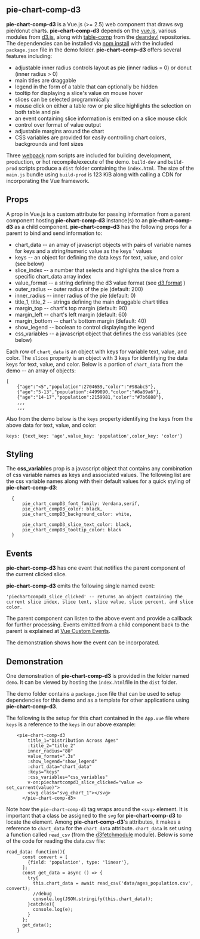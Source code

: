 ## pie-chart-comp-d3

**pie-chart-comp-d3** is a Vue.js (>= 2.5) web component that draws svg pie/donut charts.  **pie-chart-comp-d3** depends on the [vue.js](https://vuejs.org/ "Vue.js"), various modules from  [d3.js]( https://d3js.org/ ), along with [table-comp](https://github.com/deandevl/TableComp.git#develop) from the [deandevl](https://github.com/deandevl) repositories.  The dependencies can be installed via [npm install](https://docs.npmjs.com/cli/install.html "npm install") with the included `package.json` file in the demo folder. **pie-chart-comp-d3** offers several features including:

- adjustable inner radius controls layout as pie (inner radius = 0) or donut (inner radius > 0)
- main titles are draggable
- legend in the form of a table that can optionally be hidden
- tooltip for displaying a slice's value on mouse hover
- slices can be selected programmically
- mouse click on either a table row or pie slice highlights the selection on both table and pie
- an event containing slice information is emitted on a slice mouse click
- control over format of value output
- adjustable margins around the chart
- CSS variables are provided for easily controlling chart colors, backgrounds and font sizes

Three [webpack](https://webpack.js.org/concepts/) npm scripts are included for building  development, production, or hot recompile/execute of the demo.   `build-dev` and `build-prod` scripts produce  a `dist` folder containing the `index.html`.  The size of the `main.js` bundle using `build-prod` is 123 KiB along with calling a CDN for incorporating the Vue framework.

## Props

A prop in Vue.js is a custom attribute for passing information from a parent component hosting **pie-chart-comp-d3** instance(s) to an **pie-chart-comp-d3** as a child component.  **pie-chart-comp-d3** has the following props for a parent to bind and send information to:

- chart_data -- an array of javascript objects with pairs of variable names for keys and a string/numeric value as the keys ' values
- keys -- an object for defining the data keys for text, value, and color (see below)
- slice_index -- a number that selects and highlights the slice from a specific chart_data array index
- value_format -- a string defining the d3 value format (see [d3.format](https://github.com/d3/d3-format/blob/master/README.md#format) )
- outer_radius -- outer radius of the pie (default: 200)
- inner_radius -- inner radius of the pie (default: 0)
- title_1, title_2 -- strings defining the main draggable chart titles
- margin_top -- chart's top margin (default: 90)
- margin_left -- chart's left margin (default: 60)
- margin_bottom -- chart's bottom margin (default: 40)
- show_legend -- boolean to control displaying the legend
- css_variables -- a javascript object that defines the css variables (see below)

Each row of `chart_data` is an object with keys for variable text, value, and color.  The `slices` property is an object with 3 keys for identifying the data keys for text, value, and color.  Below is a portion of `chart_data` from the demo -- an array of objects:

```
[
	{"age":"<5","population":2704659,"color":"#98abc5"},
	{"age":"5-13","population":4499890,"color":"#8a89a6"},
	{"age":"14-17","population":2159981,"color":"#7b6888"},
	,,,
	,,,
```

Also from the demo below is the `keys` property identifying the keys from the above data for text, value, and color:

```
keys: {text_key: 'age',value_key: 'population',color_key: 'color'}
```

## Styling

The **css_variables** prop is a javascript object that contains any combination of css variable names as keys and associated values.  The following list are the css variable names along with their default values for a quick styling of **pie-chart-comp-d3**:

```
  {
      pie_chart_compD3_font_family: Verdana,serif,
      pie_chart_compD3_color: black,
      pie_chart_compD3_background_color: white,

      pie_chart_compD3_slice_text_color: black,
      pie_chart_compD3_tooltip_color: black
  }
```

## Events

**pie-chart-comp-d3** has one event that notifies the parent component of the current clicked slice.

**pie-chart-comp-d3** emits the following single named event:

```
'piechartcompd3_slice_clicked' -- returns an object containing the current slice index, slice text, slice value, slice percent, and slice color.
```

The parent component can listen to the above event and provide a callback for further processing.  Events emitted from a child component back to the parent is explained at [Vue Custom Events](https://vuejs.org/v2/guide/components.html#Using-v-on-with-Custom-Events).

The demonstration shows how the event can be incorporated.

## Demonstration

One demonstration of **pie-chart-comp-d3**  is provided in the folder named `demo`.  It can be viewed by hosting the `index.html`file in the `dist` folder. 

The demo folder contains a `package.json` file that can be used to setup dependencies for this demo and as a template for other applications using **pie-chart-comp-d3**.

The following is the setup for this chart contained in the `App.vue` file where `keys` is a reference to the `keys` in our above example:

```
	<pie-chart-comp-d3
        title_1="Distribution Across Ages"
        :title_2="title_2"
        inner_radius="80"
        value_format=".3s"
        :show_legend="show_legend"
        :chart_data="chart_data"
        :keys="keys"
        :css_variables="css_variables"
        v-on:piechartcompd3_slice_clicked="value => set_current(value)">
        <svg class="svg_chart_1"></svg>
      </pie-chart-comp-d3>
```

Note how the `pie-chart-comp-d3` tag wraps around the `<svg>` element. It is important that a class be assigned to the `svg` for  **pie-chart-comp-d3** to locate the element.  Among  **pie-chart-comp-d3**'s attributes, it makes a reference to `chart_data` for the `chart_data` attribute.  `chart_data` is set using a function called `read_csv` (from the [d3fetchmodule](https://github.com/deandevl/d3FetchModule.git)  module).  Below is some of the code for reading the data.csv file:

```
read_data: function(){
      const convert = [
        {field: 'population', type: 'linear'},
      ];
      const get_data = async () => {
        try{
          this.chart_data = await read_csv('data/ages_population.csv', convert);
          //debug
          console.log(JSON.stringify(this.chart_data));
        }catch(e){
          console.log(e);
        }
      };
      get_data();
    }
```

